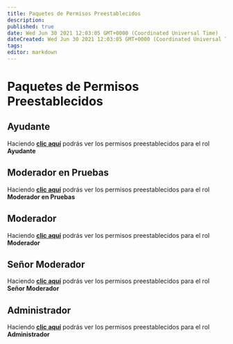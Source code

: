```yaml
---
title: Paquetes de Permisos Preestablecidos
description:
published: true
date: Wed Jun 30 2021 12:03:05 GMT+0000 (Coordinated Universal Time)
dateCreated: Wed Jun 30 2021 12:03:05 GMT+0000 (Coordinated Universal Time)
tags:
editor: markdown
---
```


# Paquetes de Permisos Preestablecidos

## Ayudante

Haciendo **[clic aquí](https://filobot.xyz/calculator#138753)** podrás ver los permisos preestablecidos para el rol **Ayudante**

## Moderador en Pruebas

Haciendo **[clic aquí](https://filobot.xyz/calculator#163681)** podrás ver los permisos preestablecidos para el rol **Moderador en Pruebas**

## Moderador

Haciendo **[clic aquí](https://filobot.xyz/calculator#3309555)** podrás ver los permisos preestablecidos para el rol **Moderador**

## Señor Moderador

Haciendo **[clic aquí](https://filobot.xyz/calculator#4095991)** podrás ver los permisos preestablecidos para el rol **Señor Moderador**

## Administrador

Haciendo **[clic aquí](https://filobot.xyz/calculator#8)** podrás ver los permisos preestablecidos para el rol **Administrador**
